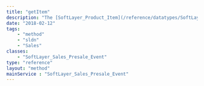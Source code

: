 ```yaml
---
title: "getItem"
description: "The [SoftLayer_Product_Item](/reference/datatypes/SoftLayer_Product_Item) associated with the presale event."
date: "2018-02-12"
tags:
    - "method"
    - "sldn"
    - "Sales"
classes:
    - "SoftLayer_Sales_Presale_Event"
type: "reference"
layout: "method"
mainService : "SoftLayer_Sales_Presale_Event"
---
```

